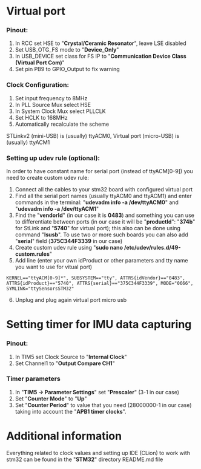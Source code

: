 # Virtual port

### Pinout:

1. In RCC set HSE to "**Crystal/Ceramic Resonator**", leave LSE disabled
2. Set USB_OTG_FS mode to "**Device_Only**"
3. In USB_DEVICE set class for FS IP to "**Communication Device Class (Virtual Port Com)**"
4. Set pin PB9 to GPIO_Output to fix warning

### Clock Configuration:

1. Set input frequency to 8MHz
2. In PLL Source Mux select HSE
3. In System Clock Mux select PLLCLK
4. Set HCLK to 168MHz
5. Automatically recalculate the scheme

STLinkv2 (mini-USB) is (usually) ttyACM0, Virtual port (micro-USB) is (usually) ttyACM1

### Setting up udev rule (optional):

In order to have constant name for serial port (instead of ttyACM[0-9]) you need to create custom udev rule:

1. Connect all the cables to your stm32 board with configured virtual port
2. Find all the serial port names (usually ttyACM0 and ttyACM1) and enter commands in the terminal: "**udevadm info -a /dev/ttyACM0**" and "**udevadm info -a /dev/ttyACM1**"
3. Find the "**vendorId**" (in our case it is **0483**) and something you can use to differentiate between ports (in our case it will be "**productId**": "**374b**" for StLink and "**5740**" for virtual port); this also can be done using command "**lsusb**". To use two or more such boards you can also add "**serial**" field (**375C344F3339** in our case)
4. Create custom udev rule using "**sudo nano /etc/udev/rules.d/49-custom.rules**"
5. Add line (enter your own idProduct or other parameters and tty name you want to use for vitual port)
```
KERNEL=="ttyACM[0-9]*", SUBSYSTEM=="tty", ATTRS{idVendor}=="0483", ATTRS{idProduct}=="5740", ATTRS{serial}=="375C344F3339", MODE="0666", SYMLINK="ttySensorsSTM32"
```
6. Unplug and plug again virtual port micro usb

# Setting timer for IMU data capturing

### Pinout:

1. In TIM5 set Clock Source to "**Internal Clock**"
2. Set Channel1 to "**Output Compare CH1**"

### Timer parameters

1. In "**TIM5 -> Parameter Settings**" set "**Prescaler**" (3-1 in our case)
2. Set "**Counter Mode**" to "**Up**"
3. Set "**Counter Period**" to value that you need (28000000-1 in our case) taking into account the "**APB1 timer clocks**".

# Additional information

Everything related to clock values and setting up IDE (CLion) to work with stm32 can be found in the "**STM32**" directory README.md file
